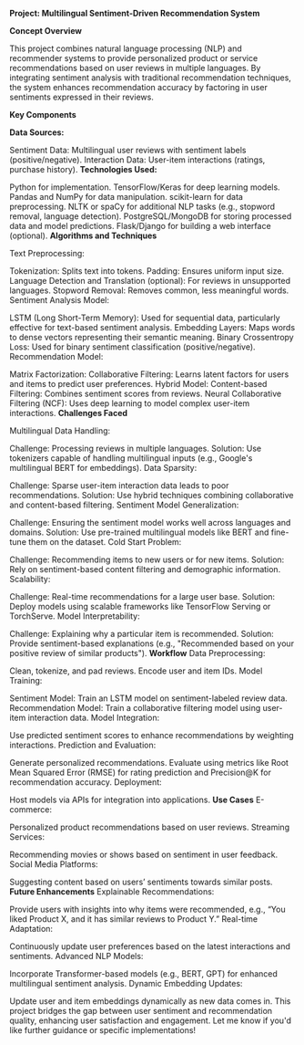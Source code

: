 **Project: Multilingual Sentiment-Driven Recommendation System**

**Concept Overview**

This project combines natural language processing (NLP) and recommender systems to provide personalized product or service recommendations based on user reviews in multiple languages. By integrating sentiment analysis with traditional recommendation techniques, the system enhances recommendation accuracy by factoring in user sentiments expressed in their reviews.

**Key Components**

**Data Sources:**

Sentiment Data: Multilingual user reviews with sentiment labels (positive/negative).
Interaction Data: User-item interactions (ratings, purchase history).
**Technologies Used:**

Python for implementation.
TensorFlow/Keras for deep learning models.
Pandas and NumPy for data manipulation.
scikit-learn for data preprocessing.
NLTK or spaCy for additional NLP tasks (e.g., stopword removal, language detection).
PostgreSQL/MongoDB for storing processed data and model predictions.
Flask/Django for building a web interface (optional).
**Algorithms and Techniques**

Text Preprocessing:

Tokenization: Splits text into tokens.
Padding: Ensures uniform input size.
Language Detection and Translation (optional): For reviews in unsupported languages.
Stopword Removal: Removes common, less meaningful words.
Sentiment Analysis Model:

LSTM (Long Short-Term Memory): Used for sequential data, particularly effective for text-based sentiment analysis.
Embedding Layers: Maps words to dense vectors representing their semantic meaning.
Binary Crossentropy Loss: Used for binary sentiment classification (positive/negative).
Recommendation Model:

Matrix Factorization:
Collaborative Filtering: Learns latent factors for users and items to predict user preferences.
Hybrid Model:
Content-based Filtering: Combines sentiment scores from reviews.
Neural Collaborative Filtering (NCF): Uses deep learning to model complex user-item interactions.
**Challenges Faced**

Multilingual Data Handling:

Challenge: Processing reviews in multiple languages.
Solution: Use tokenizers capable of handling multilingual inputs (e.g., Google's multilingual BERT for embeddings).
Data Sparsity:

Challenge: Sparse user-item interaction data leads to poor recommendations.
Solution: Use hybrid techniques combining collaborative and content-based filtering.
Sentiment Model Generalization:

Challenge: Ensuring the sentiment model works well across languages and domains.
Solution: Use pre-trained multilingual models like BERT and fine-tune them on the dataset.
Cold Start Problem:

Challenge: Recommending items to new users or for new items.
Solution: Rely on sentiment-based content filtering and demographic information.
Scalability:

Challenge: Real-time recommendations for a large user base.
Solution: Deploy models using scalable frameworks like TensorFlow Serving or TorchServe.
Model Interpretability:

Challenge: Explaining why a particular item is recommended.
Solution: Provide sentiment-based explanations (e.g., "Recommended based on your positive review of similar products").
**Workflow**
Data Preprocessing:

Clean, tokenize, and pad reviews.
Encode user and item IDs.
Model Training:

Sentiment Model: Train an LSTM model on sentiment-labeled review data.
Recommendation Model: Train a collaborative filtering model using user-item interaction data.
Model Integration:

Use predicted sentiment scores to enhance recommendations by weighting interactions.
Prediction and Evaluation:

Generate personalized recommendations.
Evaluate using metrics like Root Mean Squared Error (RMSE) for rating prediction and Precision@K for recommendation accuracy.
Deployment:

Host models via APIs for integration into applications.
**Use Cases**
E-commerce:

Personalized product recommendations based on user reviews.
Streaming Services:

Recommending movies or shows based on sentiment in user feedback.
Social Media Platforms:

Suggesting content based on users’ sentiments towards similar posts.
**Future Enhancements**
Explainable Recommendations:

Provide users with insights into why items were recommended, e.g., “You liked Product X, and it has similar reviews to Product Y.”
Real-time Adaptation:

Continuously update user preferences based on the latest interactions and sentiments.
Advanced NLP Models:

Incorporate Transformer-based models (e.g., BERT, GPT) for enhanced multilingual sentiment analysis.
Dynamic Embedding Updates:

Update user and item embeddings dynamically as new data comes in.
This project bridges the gap between user sentiment and recommendation quality, enhancing user satisfaction and engagement. Let me know if you'd like further guidance or specific implementations!
